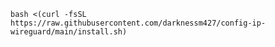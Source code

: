 
    bash <(curl -fsSL https://raw.githubusercontent.com/darknessm427/config-ip-wireguard/main/install.sh)

